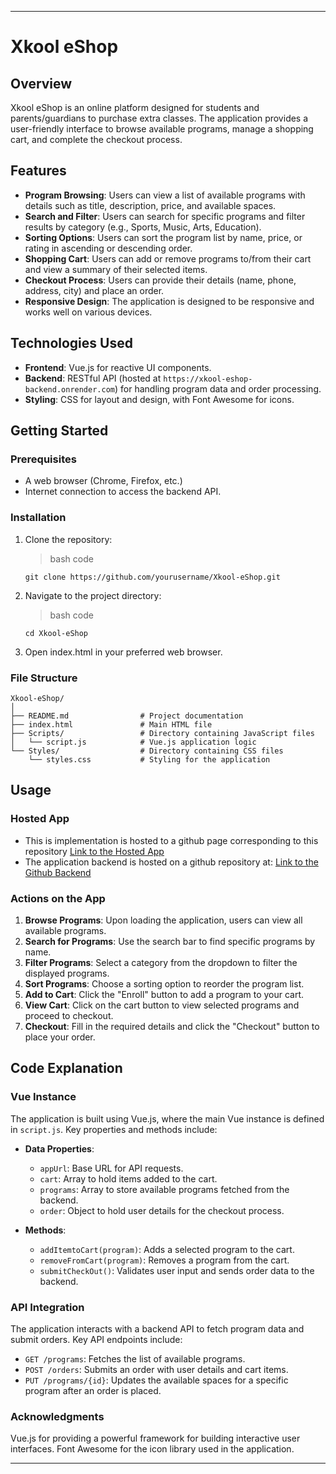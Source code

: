 ***********************************
# Xkool eShop

## Overview
Xkool eShop is an online platform designed for students and parents/guardians to purchase extra classes. The application provides a user-friendly interface to browse available programs, manage a shopping cart, and complete the checkout process.

## Features
- **Program Browsing**: Users can view a list of available programs with details such as title, description, price, and available spaces.
- **Search and Filter**: Users can search for specific programs and filter results by category (e.g., Sports, Music, Arts, Education).
- **Sorting Options**: Users can sort the program list by name, price, or rating in ascending or descending order.
- **Shopping Cart**: Users can add or remove programs to/from their cart and view a summary of their selected items.
- **Checkout Process**: Users can provide their details (name, phone, address, city) and place an order.
- **Responsive Design**: The application is designed to be responsive and works well on various devices.

## Technologies Used
- **Frontend**: Vue.js for reactive UI components.
- **Backend**: RESTful API (hosted at `https://xkool-eshop-backend.onrender.com`) for handling program data and order processing.
- **Styling**: CSS for layout and design, with Font Awesome for icons.

## Getting Started

### Prerequisites
- A web browser (Chrome, Firefox, etc.)
- Internet connection to access the backend API.

### Installation
1. Clone the repository:
   >bash code
   ```
   git clone https://github.com/yourusername/Xkool-eShop.git
   ```
2. Navigate to the project directory:
    >bash code
    ```
    cd Xkool-eShop
    ```
3. Open index.html in your preferred web browser.

### File Structure
    Xkool-eShop/
    │
    ├── README.md                # Project documentation
    ├── index.html               # Main HTML file
    ├── Scripts/                 # Directory containing JavaScript files
    │   └── script.js            # Vue.js application logic
    └── Styles/                  # Directory containing CSS files
        └── styles.css           # Styling for the application

## Usage

### Hosted App
* This is implementation is hosted to a github page corresponding to this repository
    [Link to the Hosted App](https://edwinabdonshayo.github.io/Xkool-eShop)
* The application backend is hosted on a github repository at: 
    [Link to the Github Backend](https://github.com/edwinabdonshayo/Xkool-eShop-Backend)

### Actions on the App
1. **Browse Programs**: Upon loading the application, users can view all available programs.
2. **Search for Programs**: Use the search bar to find specific programs by name.
3. **Filter Programs**: Select a category from the dropdown to filter the displayed programs.
4. **Sort Programs**: Choose a sorting option to reorder the program list.
5. **Add to Cart**: Click the "Enroll" button to add a program to your cart.
6. **View Cart**: Click on the cart button to view selected programs and proceed to checkout.
7. **Checkout**: Fill in the required details and click the "Checkout" button to place your order.


## Code Explanation
### Vue Instance
The application is built using Vue.js, where the main Vue instance is defined in `script.js`. Key properties and methods include:

- **Data Properties**:

    - `appUrl`: Base URL for API requests.
    - `cart`: Array to hold items added to the cart.
    - `programs`: Array to store available programs fetched from the backend.
    - `order`: Object to hold user details for the checkout process.

- **Methods**:

    - `addItemtoCart(program)`: Adds a selected program to the cart.
    - `removeFromCart(program)`: Removes a program from the cart.
    - `submitCheckOut()`: Validates user input and sends order data to the backend.
### API Integration
The application interacts with a backend API to fetch program data and submit orders. Key API endpoints include:

- `GET /programs`: Fetches the list of available programs.
- `POST /orders`: Submits an order with user details and cart items.
- `PUT /programs/{id}`: Updates the available spaces for a specific program after an order is placed.


### Acknowledgments
Vue.js for providing a powerful framework for building interactive user interfaces.
Font Awesome for the icon library used in the application.

*****************************************